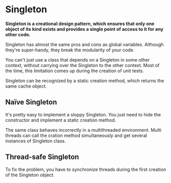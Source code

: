 # Singleton

**Singleton is a creational design pattern, which ensures that only one object of its kind exists and provides a single point of access to it for any other code.**

Singleton has almost the same pros and cons as global variables. Although they're super-handy, they break the modularity of your code.

You can't just use a class that depends on a Singleton in some other context, without carrying over the Singleton to the other context. Most of the time, this limitation comes up during the creation of unit tests.

Singleton can be recognized by a static creation method, which returns the same cache object.

## Naïve Singleton

It's pretty easy to implement a sloppy Singleton. You just need to hide the constructor and implement a static creation method.

The same class behaves incorrectly in a multithreaded environment. Multi threads can call the cration method simultaneously and get several instances of Singleton class.

## Thread-safe Singleton

To fix the problem, you have to synchronize threads during the first creation of the Singleton object.